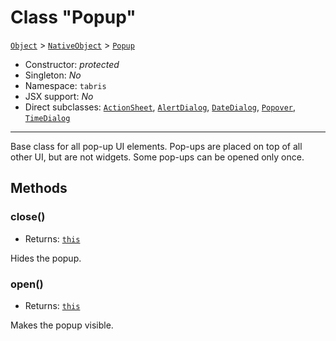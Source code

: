 ---
---
# Class "Popup"

<span style="white-space:nowrap;">[`Object`](https://developer.mozilla.org/en-US/docs/Web/JavaScript/Reference/Global_Objects/Object)</span> > <span style="white-space:nowrap;">[`NativeObject`](NativeObject.md)</span> > <span style="white-space:nowrap;">[`Popup`](Popup.md)</span>

* Constructor: *protected*
* Singleton: *No*
* Namespace: `tabris`
* JSX support: *No*
* Direct subclasses: <span style="white-space:nowrap;">[`ActionSheet`](ActionSheet.md)</span>, <span style="white-space:nowrap;">[`AlertDialog`](AlertDialog.md)</span>, <span style="white-space:nowrap;">[`DateDialog`](DateDialog.md)</span>, <span style="white-space:nowrap;">[`Popover`](Popover.md)</span>, <span style="white-space:nowrap;">[`TimeDialog`](TimeDialog.md)</span>
--------
Base class for all pop-up UI elements. Pop-ups are placed on top of all other UI, but are not widgets. Some pop-ups can be opened only once.


## Methods

### close()

* Returns: <span style="white-space:nowrap;">[`this`](#)</span>

Hides the popup.

### open()

* Returns: <span style="white-space:nowrap;">[`this`](#)</span>

Makes the popup visible.

